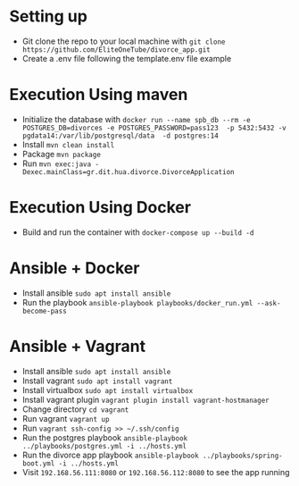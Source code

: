 # Setting up 
* Git clone the repo to your local machine with `git clone https://github.com/EliteOneTube/divorce_app.git`
* Create a .env file following the template.env file example

# Execution Using maven
* Initialize the database with `docker run --name spb_db --rm -e POSTGRES_DB=divorces -e POSTGRES_PASSWORD=pass123  -p 5432:5432 -v pgdata14:/var/lib/postgresql/data  -d postgres:14`
* Install  `mvn clean install`
* Package `mvn package`
* Run `mvn exec:java -Dexec.mainClass=gr.dit.hua.divorce.DivorceApplication`

#  Execution Using Docker
* Build and run the container with `docker-compose up --build -d`

# Ansible + Docker
* Install ansible `sudo apt install ansible`
* Run the playbook `ansible-playbook playbooks/docker_run.yml --ask-become-pass`

# Ansible + Vagrant
* Install ansible `sudo apt install ansible`
* Install vagrant `sudo apt install vagrant`
* Install virtualbox `sudo apt install virtualbox`
* Install vagrant plugin `vagrant plugin install vagrant-hostmanager`
* Change directory `cd vagrant`
* Run vagrant `vagrant up`
* Run `vagrant ssh-config >> ~/.ssh/config`
* Run the postgres playbook `ansible-playbook ../playbooks/postgres.yml -i ../hosts.yml`
* Run the divorce app playbook `ansible-playbook ../playbooks/spring-boot.yml -i ../hosts.yml`
* Visit `192.168.56.111:8080` or `192.168.56.112:8080` to see the app running